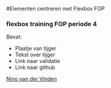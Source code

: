 #Elementen centreren met Flexbox FOP
### flexbox training FOP periode 4

Bevat:
* Plaatje van tijger
* Tekst over tijger
* Link naar validatie
* Link naar github

[Nino van der Vinden]()